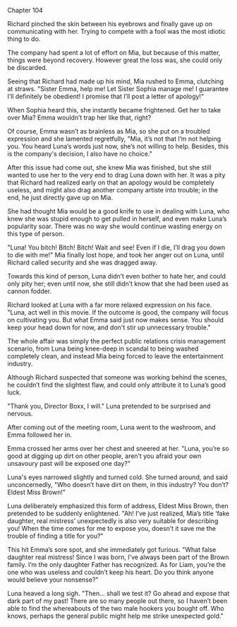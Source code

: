 Chapter 104

Richard pinched the skin between his eyebrows and finally gave up on communicating with her. Trying to compete with a fool was the most idiotic thing to do.


The company had spent a lot of effort on Mia, but because of this matter, things were beyond recovery. However great the loss was, she could only be discarded.


Seeing that Richard had made up his mind, Mia rushed to Emma, clutching at straws. "Sister Emma, help me! Let Sister Sophia manage me! I guarantee I’ll definitely be obedient! I promise that I’ll post a letter of apology!"


When Sophia heard this, she instantly became frightened. Get her to take over Mia? Emma wouldn’t trap her like that, right?


Of course, Emma wasn’t as brainless as Mia, so she put on a troubled expression and she lamented regretfully, "Mia, it’s not that I’m not helping you. You heard Luna’s words just now, she’s not willing to help. Besides, this is the company's decision, I also have no choice."


After this issue had come out, she knew Mia was finished, but she still wanted to use her to the very end to drag Luna down with her. It was a pity that Richard had realized early on that an apology would be completely useless, and might also drag another company artiste into trouble; in the end, he just directly gave up on Mia.


She had thought Mia would be a good knife to use in dealing with Luna, who knew she was stupid enough to get pulled in herself, and even make Luna’s popularity soar. There was no way she would continue wasting energy on this type of person.


"Luna! You bitch! Bitch! Bitch! Wait and see! Even if I die, I’ll drag you down to die with me!" Mia finally lost hope, and took her anger out on Luna, until Richard called security and she was dragged away.


Towards this kind of person, Luna didn’t even bother to hate her, and could only pity her; even until now, she still didn’t know that she had been used as cannon fodder.


Richard looked at Luna with a far more relaxed expression on his face. "Luna, act well in this movie. If the outcome is good, the company will focus on cultivating you. But what Emma said just now makes sense. You should keep your head down for now, and don't stir up unnecessary trouble."


The whole affair was simply the perfect public relations crisis management scenario, from Luna being knee-deep in scandal to being washed completely clean, and instead Mia being forced to leave the entertainment industry.


Although Richard suspected that someone was working behind the scenes, he couldn’t find the slightest flaw, and could only attribute it to Luna’s good luck.


"Thank you, Director Boxx, I will." Luna pretended to be surprised and nervous.


After coming out of the meeting room, Luna went to the washroom, and Emma followed her in.


Emma crossed her arms over her chest and sneered at her. "Luna, you’re so good at digging up dirt on other people, aren’t you afraid your own unsavoury past will be exposed one day?"


Luna's eyes narrowed slightly and turned cold. She turned around, and said unconcernedly, "Who doesn’t have dirt on them, in this industry? You don’t? Eldest Miss Brown!"


Luna deliberately emphasized this form of address, Eldest Miss Brown, then pretended to be suddenly enlightened. "Ah! I’ve just realized, Mia’s title ‘fake daughter, real mistress’ unexpectedly is also very suitable for describing you! When the time comes for me to expose you, doesn’t it save me the trouble of finding a title for you?"


This hit Emma’s sore spot, and she immediately got furious. "What false daughter real mistress! Since I was born, I’ve always been part of the Brown family. I’m the only daughter Father has recognized. As for Liam, you’re the one who was useless and couldn’t keep his heart. Do you think anyone would believe your nonsense?"


Luna heaved a long sigh. "Then… shall we test it? Go ahead and expose that dark part of my past! There are so many people out there, so I haven’t been able to find the whereabouts of the two male hookers you bought off. Who knows, perhaps the general public might help me strike unexpected gold."

